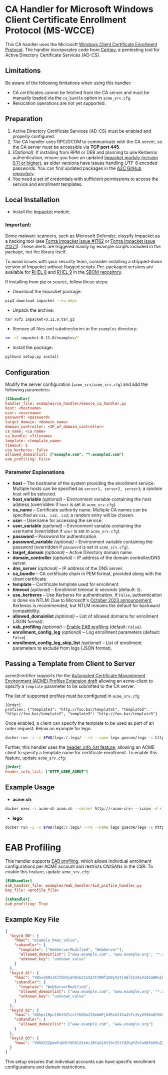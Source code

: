 <!-- markdownlint-disable MD013 -->

<!-- wiki-title CA Handler for Microsoft Windows Client Certificate Enrollment Protocol (MS-WCCE) -->

# CA Handler for Microsoft Windows Client Certificate Enrollment Protocol (MS-WCCE)

This CA handler uses the Microsoft [Windows Client Certificate Enrollment Protocol](https://docs.microsoft.com/en-us/openspecs/windows_protocols/ms-wcce/446a0fca-7f27-4436-965d-191635518466). The handler incorporates code from [Certipy](https://github.com/ly4k/Certipy), a pentesting tool for Active Directory Certificate Services (AD-CS).

## Limitations

Be aware of the following limitations when using this handler:

- CA certificates cannot be fetched from the CA server and must be manually loaded via the `ca_bundle` option in `acme_srv.cfg`.
- Revocation operations are not yet supported.

## Preparation

1. Active Directory Certificate Services (AD-CS) must be enabled and properly configured.
1. The CA handler uses RPC/DCOM to communicate with the CA server, so the CA server must be accessible via **TCP port 445**.
1. *(Optional)*: If installing from RPM or DEB and planning to use Kerberos authentication, ensure you have an updated [Impacket module (version 0.11 or higher)](https://github.com/fortra/impacket), as older versions have issues handling UTF-8 encoded passwords. You can find updated packages in the [A2C GitHub repository](https://github.com/grindsa/sbom/tree/main/rpm-repo/RPMs).
1. You need a set of credentials with sufficient permissions to access the service and enrollment templates.

## Local Installation

- Install the [Impacket](https://github.com/fortra/impacket) module.

### **Important:**

Some malware scanners, such as Microsoft Defender, classify Impacket as a hacking tool (see [Fortra Impacket Issue #1762](https://github.com/fortra/impacket/issues/1762) or [Fortra Impacket Issue #1271](https://github.com/fortra/impacket/issues/1271#issuecomment-1058729047)). These alerts are triggered mainly by example scripts included in the package, not the library itself.

To avoid issues with your security team, consider installing a stripped-down version of Impacket without flagged scripts. Pre-packaged versions are available for [RHEL 8](https://github.com/grindsa/sbom/raw/main/rpm-repo/RPMs/rhel8/python3-impacket-0.11.0-2grindsa.el8.noarch.rpm) and [RHEL 9](https://github.com/grindsa/sbom/raw/main/rpm-repo/RPMs/rhel9/python3-impacket-0.11.0-2grindsa.el9.noarch.rpm) in the [SBOM repository](https://github.com/grindsa/sbom/tree/main/rpm-repo).

If installing from pip or source, follow these steps:

- Download the Impacket package:

```bash
pip3 download impacket --no-deps
```

- Unpack the archive:

```bash
tar xvfz impacket-0.11.0.tar.gz
```

- Remove all files and subdirectories in the `examples` directory:

```bash
rm -rf impacket-0.11.0/examples/*
```

- Install the package:

```bash
python3 setup.py install
```

## Configuration

Modify the server configuration (`acme_srv/acme_srv.cfg`) and add the following parameters:

```ini
[CAhandler]
handler_file: examples/ca_handler/mswcce_ca_handler.py
host: <hostname>
user: <username>
password: <password>
target_domain: <domain_name>
domain_controller: <IP_of_domain_controller>
ca_name: <ca_name>
ca_bundle: <filename>
template: <template_name>
timeout: 5
use_kerberos: False
allowed_domainlist: ["example.com", "*.example2.com"]
eab_profiling: False
```

### Parameter Explanations

- **host** – The hostname of the system providing the enrollment service. Multiple hosts can be specified as `server1, server2, server3`; a random host will be selected.
- **host_variable** *(optional)* – Environment variable containing the host address (overridden if `host` is set in `acme_srv.cfg`).
- **ca_name** – Certificate authority name. Multiple CA names can be specified as `ca1, ca2, ca3`; a random entry will be chosen.
- **user** – Username for accessing the service.
- **user_variable** *(optional)* – Environment variable containing the username (overridden if `user` is set in `acme_srv.cfg`).
- **password** – Password for authentication.
- **password_variable** *(optional)* – Environment variable containing the password (overridden if `password` is set in `acme_srv.cfg`).
- **target_domain** *(optional)* – Active Directory domain name.
- **domain_controller** *(optional)* – IP address of the domain controller/DNS server.
- **dns_server** *(optional)* – IP address of the DNS server.
- **ca_bundle** – CA certificate chain in PEM format, provided along with the client certificate.
- **template** – Certificate template used for enrollment.
- **timeout** *(optional)* – Enrollment timeout in seconds (default: `5`).
- **use_kerberos** – Use Kerberos for authentication. If `False`, authentication is done via NTLM. Due to Microsoft's [October 2023 announcement](https://techcommunity.microsoft.com/t5/windows-it-pro-blog/the-evolution-of-windows-authentication/ba-p/3926848), Kerberos is recommended, but NTLM remains the default for backward compatibility.
- **allowed_domainlist** *(optional)* – List of allowed domains for enrollment (JSON format).
- **eab_profiling** *(optional)* – [Enable EAB profiling](eab_profiling.md) (default: `False`).
- **enrollment_config_log** *(optional)* – Log enrollment parameters (default: `False`).
- **enrollment_config_log_skip_list** *(optional)* – List of enrollment parameters to exclude from logs (JSON format).

## Passing a Template from Client to Server

acme2certifier supports the the [Automated Certificate Management Environment (ACME) Profiles Extension draft](acme_profiling.md) allowing an acme-client to specify a `template` parameter to be submitted to the CA server.

The list of supported profiles must be configured in `acme_srv.cfg`

```config
[Order]
profiles: {"template1": "http://foo.bar/template1", "template2": "http://foo.bar/template2", "template3": "http://foo.bar/template3"}
```

Once enabled, a client can specify the template to be used as part of an order request. Below an example for lego:

```bash
docker run -i -v $PWD/lego:/.lego/ --rm --name lego goacme/lego -s http://<acme-srv> -a --email "lego@example.com" -d <fqdn> --http run --profile template2
```

Further, this handler uses the [header_info_list feature](header_info.md), allowing an ACME client to specify a template name for certificate enrollment. To enable this feature, update `acme_srv.cfg`:

```ini
[Order]
header_info_list: ["HTTP_USER_AGENT"]
```

## Example Usage

- **acme.sh**:

```bash
docker exec -i acme-sh acme.sh --server http://<acme-srv> --issue -d <fqdn> --standalone --useragent template=foo --debug 3 --output-insecure
```

- **lego**:

```bash
docker run -i -v $PWD/lego:/.lego/ --rm --name lego goacme/lego -s http://<acme-srv> -a --email "lego@example.com" --user-agent template=foo -d <fqdn> --http run
```

# EAB Profiling

This handler supports [EAB profiling](eab_profiling.md), which allows individual enrollment configurations per ACME account and restricts CN/SANs in the CSR. To enable this feature, update `acme_srv.cfg`:

```ini
[EABhandler]
eab_handler_file: examples/eab_handler/kid_profile_handler.py
key_file: <profile_file>

[CAhandler]
eab_profiling: True
```

## Example Key File

```json
{
  "keyid_00": {
    "hmac": "example_hmac_value",
    "cahandler": {
      "template": ["WebServerModified", "WebServer"],
      "allowed_domainlist": ["www.example.com", "www.example.org", "*.acme"],
      "unknown_key": "unknown_value"
    }
  },
  "keyid_01": {
    "hmac": "YW5vdXRoZXJfdmVyeV9sb25nX2htYWNfZm9yX2tleWlkXzAxX3doaWNoIHdpbGxfYmUgdXNlZF9kdXJpbmcgcmVncmVzc2lvbg",
    "cahandler": {
      "template": "WebServerModified",
      "allowed_domainlist": ["www.example.com", "www.example.org", "*.acme"],
      "unknown_key": "unknown_value"
    }
  },
  "keyid_02": {
    "hmac": "dGhpc19pc19hX3ZlcnlfbG9uZ19obWFjX3RvX21ha2Vfc3VyZV90aGF0X2l0c19tb3JlX3RoYW5fMjU2X2JpdHM",
    "cahandler": {
      "allowed_domainlist": ["www.example.com", "www.example.org"]
    }
  },
  "keyid_03": {
    "hmac": "YW5kX2ZpbmFsbHlfdGhlX2xhc3RfaG1hY19rZXlfd2hpY2hfaXNfbG9uZ2VyX3RoYW5fMjU2X2JpdHNfYW5kX3Nob3VsZF93b3Jr"
  }
}
```

This setup ensures that individual accounts can have specific enrollment configurations and domain restrictions.
